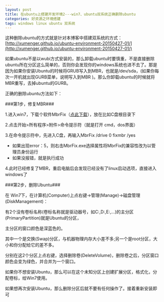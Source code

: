 ```yaml
---
layout: post
title: 在ubuntu上搭建开发环境2---win7、ubuntu双系统正确删除ubuntu
categories: 好资源之环境搭建
tags: windows linux ubuntu 双系统
---
```



这种删除ubuntu的方式就是针对本博客中搭建双系统的方式：[http://xumenger.github.io/ubuntu-environment-20150427-01/](http://xumenger.github.io/ubuntu-environment-20150427-01/)

如果ubuntu不是以wubi方式安装的，那么卸载ubuntu时要慎重，不是直接删除ubuntu所在分区这么简单的，否则你会发现你的windows系统也进不去了。那是因为如果你安装Ubuntu的时候将GRUB写入到MBR，也就是/dev/sda，(如果你每次一开机就出现GURB菜单，说明写入到MBR )。那么你卸载ubuntu的时候就将MBR重写，去掉ubuntu的GURB。

正确的删除ubuntu方法如下：

###第1步，修复MBR###

1.进入win7，下载个软件MbrFix（[点此下载](../download/20150427/MbrFix.zip)），放在比如C盘根目录下

2.点击开始>所有程序>附件>命令提示符（就是打开 cmd，dos界面）

3.在命令提示符中，先进入C盘，再输入MbrFix /drive 0 fixmbr /yes

* 如果出现error：5，则右击MbrFix.exe选择属性将MbrFix的兼容性改为以管理员身份运行
* 如果没报错，就是执行成功

4.此时已经修复了MBR，重启电脑后会发现已经没有了linux启动选项，直接进入windows了

###第2步，删除Ubuntu###

在 Win7下，在计算机(Computer)上点右键->管理(Manage)->磁盘管理(DiskManagement)：

有2个没有卷标名称(卷标名称就是驱动器号，如C:,D:,E:,…)的主分区(PrimaryPartition)就是Ubuntu的分区，

主分区的窗口颜色是深蓝色的。

其中一个是交换(Swap)分区，与机器物理内存大小差不多;另一个是root分区，大小和你分配给它的差不多。

分别在这2个分区上点右键，选择删除卷(DeleteVolume)，删除卷之后，分区窗口颜色会变为绿色，并合并为一个窗口。

如果你不想安装Ubuntu，那么可以在这个未知分区上创建扩展分区，格式化，分配卷标，给Win7使用。

如果想再次安装Ubuntu，那么删除分区后就不要有任何操作了。接着重新安装即可
